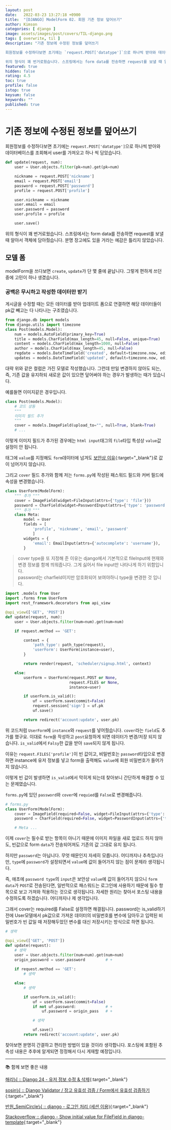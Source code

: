 ```yaml
---
layout: post
date:   2022-03-23 13:27:18 +0900
title:  "[DJANGO] ModelForm 02. 회원 기존 정보 덮어쓰기"
author: Kimson
categories: [ django ]
image: assets/images/post/covers/TIL-django.png
tags: [ overwrite, til ]
description: "기존 정보에 수정된 정보를 덮어쓰기

회원정보를 수정하다보면 초기에는 `request.POST['datatype']`으로 하나씩 받아와 데이터베이스를 조회해서 user를 가져오고 하나 씩 담았습니다.

위의 형식이 꽤 번거로웠습니다. 스프링에서는 form data를 전송하면 request를 보낼 때 알아서 객체에 담아줬습니다. 분명 장고에도 있을 거라는 예감은 틀리지 않았습니다."
featured: true
hidden: false
rating: 4.5
toc: true
profile: false
istop: true
keysum: false
keywords: ""
published: true
---
```


# 기존 정보에 수정된 정보를 덮어쓰기

회원정보를 수정하다보면 초기에는 `request.POST['datatype']`으로 하나씩 받아와 데이터베이스를 조회해서 user를 가져오고 하나 씩 담았습니다.

```python
def update(request, num):
    user = User.objects.filter(pk=num).get(pk=num)

    nickname = request.POST['nickname']
    email = request.POST['email']
    password = request.POST['password']
    profile = request.POST['profile']

    user.nickname = nickname
    user.email = email
    user.password = password
    user.profile = profile

    user.save()
```

위의 형식이 꽤 번거로웠습니다. 스프링에서는 form data를 전송하면 request를 보낼 때 알아서 객체에 담아줬습니다. 분명 장고에도 있을 거라는 예감은 틀리지 않았습니다.

## 모델 폼

modelForm을 쓰다보면 `create`, `update`가 단 몇 줄에 끝납니다. 그렇게 편하게 쓰던 중에 고민이 하나 생겼습니다.

### 공백은 무시하고 작성한 데이터만 받기

게시글을 수정할 때는 모든 데이터를 받아 업데이트 폼으로 연결하면 해당 데이터들이 pk값 빼고는 다 나타나는 구조였습니다.

```python
from django.db import models
from django.utils import timezone
class Post(models.Model):
    num = models.AutoField(primary_key=True)
    title = models.CharField(max_length=45, null=False, unique=True)
    content = models.CharField(max_length=1000, null=False)
    author = models.CharField(max_length=45, null=False)
    regdate = models.DateTimeField('created', default=timezone.now, editable=False, null=False, blank=False)
    updates = models.DateTimeField('updated', default=timezone.now, editable=False, null=False, blank=False)
```

대략 위와 같은 컬럼은 가진 모델로 작성했습니다. 그런데 만일 변경하지 않아도 되는, 즉, 기존 값을 유지하되 새로운 값이 있으면 덮어써야 하는 경우가 발생하는 때가 있습니다.

예를들면 이미지같은 경우입니다.

```python
class Post(models.Model):
    # 코드 상동
    """
    이미지 필드 추가
    """
    cover = models.ImageField(upload_to="", null=True, blank=True)
    # ...
```

이렇게 이미지 필드가 추가된 경우에는 `html input`태그의 `file`타입 특성상 `value`값 설정이 안 됩니다.

태그에 `value`를 지정해도 `form`데이터에 넘겨도 [보안상 이유](https://jkorpela.fi/forms/file.html#value){:target="_blank"}로 값이 넘어가지 않습니다.

그리고 `cover` 필드 추가와 함께 저는 `forms.py`에 작성된 패스워드 필드와 커버 필드에 속성을 변경했습니다.

```python
class UserForm(ModelForm):
    """ 추가 """
    cover = ImageField(widget=FileInput(attrs={'type': 'file'}))
    password = CharField(widget=PasswordInput(attrs={'type': 'password', 'autocomplete': 'current-password'}))
    """ 추가 """
    class Meta:
        model = User
        fields = [
            'profile', 'nickname', 'email', 'password'
            ]
        widgets = {
            'email': EmailInput(attrs={'autocomplete': 'username'}),
        }
```

> cover type을 또 지정해 준 이유는 django에서 기본적으로 fileInput에 현재와 변경 정보를 함께 띄워줍니다. 그게 싫어서 file input만 나타나게 하기 위함입니다.  
> password는 charfield이지만 암호화되어 보여야하니 type을 변경한 것 입니다.

```python
import .models from User
import .forms from UserForm
import rest_framework.decorators from api_view

@api_view(['GET', 'POST'])
def update(request, num):
    user = User.objects.filter(num=num).get(num=num)

    if request.method == 'GET':

        context = {
            'path_type': path_type(request),
            'userForm': UserForm(instance=user),
        }

        return render(request, 'scheduler/signup.html', context)

    else:
        userForm = UserForm(request.POST or None,
                            request.FILES or None,
                            instance=user)

        if userForm.is_valid():
            uf = userForm.save(commit=False)
            request.session['sign'] = uf.pk
            uf.save()

        return redirect('account:update', user.pk)
```

위 코드처럼 `UserForm`에 `instance`와 `request`를 넣어줬습니다. `cover`라는 `field`도 추가를 했구요. 이대로 `form`을 작성하고 `post`요청하게 되면 데이터가 변경/저장 되지 않습니다. `is_valid`에서 `Falsy`한 값을 받아 `save`되지 않게 됩니다.

이유는 `request.FILES['profile']`이 빈 값이고, 비밀번호는 `password`타입으로 변경하면 instance에 유저 정보를 넣고 form을 출력해도 `value`에 회원 비밀번호가 들어가지 않습니다.

이렇게 빈 값이 발생하면 `is_valid`에서 막히게 되는데 찾아보니 간단하게 해결할 수 있는 문제였습니다.

`forms.py`에 있던 `password`와 `cover`에 `requied`를 `False`로 변경해줍니다.

```python
# forms.py
class UserForm(ModelForm):
    cover = ImageField(required=False, widget=FileInput(attrs={'type': 'file'}))
    password = CharField(required=False, widget=PasswordInput(attrs={'type': 'password', 'autocomplete': 'current-password'}))

    # Meta ...
```

이제 `cover`는 필수로 받는 항목이 아니기 때문에 이미지 파일을 새로 업로드 하지 않아도, 빈값으로 form `data`가 전송되어져도 기존의 값 그대로 유지 됩니다.

하지만 `password`는 아닙니다. 무엇 때문인지 자세히 모릅니다. <span class="text-danger fw-bold">어디까지나 추측입니다만</span>, `type`에 `password`가 설정되면서 `value`에 값이 들어가지 않는 점이 문제라 생각됩니다.

즉, 애초에 `password type`의 `input`은 보안상 `value`에 값이 들어가지 않으니 `form data`가 `POST`로 전송된다면, 일반적으로 패스워드는 로그인에 사용하기 때문에 필수 항목으로 보고 가져와 적용하는 것으로 생각됩니다. 자세한 원리는 찾아서 포스팅 내용을 수정하도록 하겠습니다. 어디까지나 제 생각입니다.

그래서 cover는 required를 False로 설정하면 해결됩니다. password는 is_valid하기 전에 User모델에서 pk값으로 가져온 데이터의 비밀번호를 변수에 담아두고 입력된 비밀번호가 빈 값일 때 저장해두었던 변수를 대신 저장시키는 방식으로 하면 됩니다.

```python
# 생략

@api_view(['GET', 'POST'])
def update(request):
    # 생략
    user = User.objects.filter(num=num).get(num=num)
    origin_password = user.password         # +
    
    if request.method == 'GET':
        # 생략

    else:
        # 생략

        if userForm.is_valid():
            uf = userForm.save(commit=False)
            if not uf.password:             # +
                uf.password = origin_pass   # +

            # 생략

            uf.save()
        return redirect('account:update', user.pk)
```

찾아보면 분명히 간결하고 편리한 방법이 있을 것이라 생각합니다. 포스팅에 포함된 추측성 내용은 추후에 알게되면 정정해서 다시 게재할 예정입니다.

-----

📚 함께 보면 좋은 내용

[해리님 :: Django 24 - 유저 정보 수정 & 삭제](https://tothefullest08.github.io/django/2019/06/19/Django24_accounts4_update_delete_password/){:target="_blank"}

[sosin님 :: Django Validator / 장고 유효성 검증 / Form에서 유효성 검증하기](https://programmers-sosin.tistory.com/entry/Django-Validator-%EC%9E%A5%EA%B3%A0-%EC%9C%A0%ED%9A%A8%EC%84%B1-%EA%B2%80%EC%A6%9D-Form%EC%97%90%EC%84%9C-%EC%9C%A0%ED%9A%A8%EC%84%B1-%EA%B2%80%EC%A6%9D%ED%95%98%EA%B8%B0){:target="_blank"}

[반원_SemiCircle님 :: django - 로그인 처리 (세션 이용)](https://gosmcom.tistory.com/143){:target="_blank"}

[Stackoverflow :: django - Show initial value for FileField in django-template](https://stackoverflow.com/questions/37475302/show-initial-value-for-filefield-in-django-template){:target="_blank"}